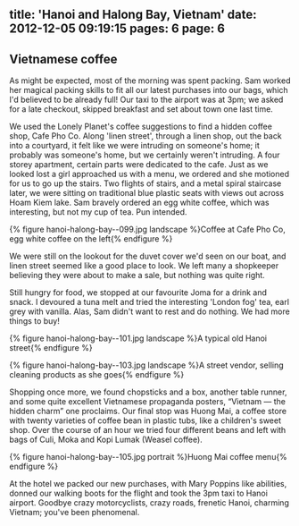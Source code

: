 title: 'Hanoi and Halong Bay, Vietnam'
date: 2012-12-05 09:19:15
pages: 6
page: 6
---

## Vietnamese coffee

As might be expected, most of the morning was spent packing. Sam worked her magical packing skills to fit all our latest purchases into our bags, which I'd believed to be already full! Our taxi to the airport was at 3pm; we asked for a late checkout, skipped breakfast and set about town one last time.

We used the Lonely Planet's coffee suggestions to find a hidden coffee shop, Cafe Pho Co. Along 'linen street', through a linen shop, out the back into a courtyard, it felt like we were intruding on someone's home; it probably was someone's home, but we certainly weren't intruding. A four storey apartment, certain parts were dedicated to the cafe. Just as we looked lost a girl approached us with a menu, we ordered and she motioned for us to go up the stairs. Two flights of stairs, and a metal spiral staircase later, we were sitting on traditional blue plastic seats with views out across Hoam Kiem lake. Sam bravely ordered an egg white coffee, which was interesting, but not my cup of tea. Pun intended.

{% figure hanoi-halong-bay--099.jpg landscape %}Coffee at Cafe Pho Co, egg white coffee on the left{% endfigure %}

We were still on the lookout for the duvet cover we'd seen on our boat, and linen street seemed like a good place to look. We left many a shopkeeper believing they were about to make a sale, but nothing was quite right.

Still hungry for food, we stopped at our favourite Joma for a drink and snack. I devoured a tuna melt and tried the interesting 'London fog' tea, earl grey with vanilla. Alas, Sam didn't want to rest and do nothing. We had more things to buy!

{% figure hanoi-halong-bay--101.jpg landscape %}A typical old Hanoi street{% endfigure %}

{% figure hanoi-halong-bay--103.jpg landscape %}A street vendor, selling cleaning products as she goes{% endfigure %}

Shopping once more, we found chopsticks and a box, another table runner, and some quite excellent Vietnamese propaganda posters, “Vietnam — the hidden charm” one proclaims. Our final stop was Huong Mai, a coffee store with twenty varieties of coffee bean in plastic tubs, like a children's sweet shop. Over the course of an hour we tried four different beans and left with bags of Culi, Moka and Kopi Lumak (Weasel coffee).

{% figure hanoi-halong-bay--105.jpg portrait %}Huong Mai coffee menu{% endfigure %}

At the hotel we packed our new purchases, with Mary Poppins like abilities, donned our walking boots for the flight and took the 3pm taxi to Hanoi airport. Goodbye crazy motorcyclists, crazy roads, frenetic Hanoi, charming Vietnam; you've been phenomenal.
